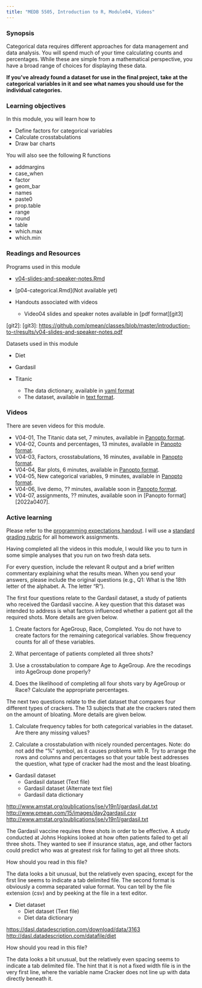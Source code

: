 ```yaml
---
title: "MEDB 5505, Introduction to R, Module04, Videos"
---
```


### Synopsis

Categorical data requires different approaches for data management and data analysis. You will spend much of your time calculating counts and percentages. While these are simple from a mathematical perspective, you have a broad range of choices for displaying these data.

**If you've already found a dataset for use in the final project, take at the categorical variables in it and see what names you should use for the individual categories.**

### Learning objectives

In this module, you will learn how to 

+ Define factors for categorical variables
+ Calculate crosstabulations
+ Draw bar charts

You will also see the following R functions

+ addmargins
+ case_when
+ factor
+ geom_bar
+ names
+ paste0
+ prop.table
+ range
+ round
+ table
+ which.max
+ which.min

### Readings and Resources

Programs used in this module

+ [v04-slides-and-speaker-notes.Rmd][git1]
+ [p04-categorical.Rmd](Not available yet)

+ Handouts associated with videos
  + Video04 slides and speaker notes available in [pdf format][git3]

[git1]: https://github.com/pmean/classes/blob/master/introduction-to-r/src/v04-slides-and-speaker-notes.Rmd
[git2]: 
[git3]: https://github.com/pmean/classes/blob/master/introduction-to-r/results/v04-slides-and-speaker-notes.pdf

Datasets used in this module

+ Diet

+ Gardasil

+ Titanic
  + The data dictionary, available in [yaml format][titanic1]
  + The dataset, available in [text format][titanic2].

[titanic1]: https://github.com/pmean/classes/blob/master/introduction-to-r/data/titanic-data-dictionary.yaml
[titanic2]: https://github.com/pmean/classes/blob/master/introduction-to-r/data/titanic_v00.txt

### Videos

There are seven videos for this module.

+ V04-01, The Titanic data set, 7 minutes, available in [Panopto format][2022a0401].
+ V04-02, Counts and percentages, 13 minutes, available in [Panopto format][2022a0402].
+ V04-03, Factors, crosstabulations, 16 minutes, available in [Panopto format][2022a0403].
+ V04-04, Bar plots, 6 minutes, available in [Panopto format][2022a0404].
+ V04-05, New categorical variables, 9 minutes, available in [Panopto format][2022a0405].
+ V04-06, live demo, ?? minutes, available soon in [Panopto format][2022a0406].
+ V04-07, assignments, ?? minutes, available soon in [Panopto format][2022a0407].

[2022a0401]: https://umsystem.hosted.panopto.com/Panopto/Pages/Viewer.aspx?id=ac7c5012-71d2-48f3-8703-ae78016ac1c5
[2022a0402]: https://umsystem.hosted.panopto.com/Panopto/Pages/Viewer.aspx?id=5e86215c-0efa-4b61-824e-ae78016cd9b4
[2022a0403]: https://umsystem.hosted.panopto.com/Panopto/Pages/Viewer.aspx?id=47c3fa8f-a133-4e1a-ab11-ae780170e8db
[2022a0404]: https://umsystem.hosted.panopto.com/Panopto/Pages/Viewer.aspx?id=9c46a59a-6076-4745-b15f-ae7801759190
[2022a0405]: https://umsystem.hosted.panopto.com/Panopto/Pages/Viewer.aspx?id=eaf95eef-eab1-4b91-9c43-ae7801775ffd
[2022a0406]: 
[2022a0407]: 

### Active learning

Please refer to the [programming expectations handout][git98]. I will use a [standard grading rubric][git99] for all homework assignments.

[git98]: https://github.com/pmean/classes/blob/master/software-engineering/results/programming-expectations.pdf
[git99]: https://github.com/pmean/classes/blob/master/software-engineering/src/grading-rubric.md

Having completed all the videos in this module, I would like you to turn in some simple analyses that you run on two fresh data sets. 

For every question, include the relevant R output and a brief written commentary explaining what the results mean. When you send your answers, please include the original questions (e.g., Q1: What is the 18th letter of the alphabet. A. The letter “R”).

The first four questions relate to the Gardasil dataset, a study of patients who received the Gardasil vaccine. A key question that this dataset was intended to address is what factors influenced whether a patient got all the required shots. More details are given below.

1. Create factors for AgeGroup, Race, Completed. You do not have to create factors for the remaining categorical variables. Show frequency counts for all of these variables.

2. What percentage of patients completed all three shots?

3. Use a crosstabulation to compare Age to AgeGroup. Are the recodings into AgeGroup done properly?

4. Does the likelihood of completing all four shots vary by AgeGroup or Race? Calculate the appropriate percentages.

The next two questions relate to the diet dataset that compares four different types of crackers. The 13 subjects that ate the crackers rated them on the amount of bloating. More details are given below.

1. Calculate frequency tables for both categorical variables in the dataset. Are there any missing values?

2. Calculate a crosstabulation with nicely rounded percentages. Note: do not add the “%” symbol, as it causes problems with R. Try to arrange the rows and columns and percentages so that your table best addresses the question, what type of cracker had the most and the least bloating.

+ Gardasil dataset
  + Gardasil dataset (Text file)
  + Gardasil dataset (Alternate text file)
  + Gardasil data dictionary

http://www.amstat.org/publications/jse/v19n1/gardasil.dat.txt
http://www.pmean.com/15/images/day2gardasil.csv
http://www.amstat.org/publications/jse/v19n1/gardasil.txt

The Gardasil vaccine requires three shots in order to be effective. A study conducted at Johns Hopkins looked at how often patients failed to get all three shots. They wanted to see if insurance status, age, and other factors could predict who was at greatest risk for failing to get all three shots.

How should you read in this file?

The data looks a bit unusual, but the relatively even spacing, except for the first line seems to indicate a tab delimited file. The second format is obviously a comma separated value format. You can tell by the file extension (csv) and by peeking at the file in a text editor.

+ Diet dataset
  + Diet dataset (Text file)
  + Diet data dictionary

https://dasl.datadescription.com/download/data/3163
http://dasl.datadescription.com/datafile/diet

How should you read in this file?

The data looks a bit unusual, but the relatively even spacing seems to indicate a tab delimited file. The hint that it is not a fixed width file is in the very first line, where the variable name Cracker does not line up with data directly beneath it.
